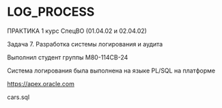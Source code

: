# LOG_PROCESS
ПРАКТИКА 1 курс СпецВО (01.04.02 и 02.04.02)

Задача 7. Разработка системы логирования и аудита

Выполнил студент группы М80-114СВ-24

Система логирования была выполнена на языке PL/SQL на платформе 

https://apex.oracle.com

cars.sql

